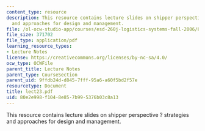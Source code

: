 ```yaml
---
content_type: resource
description: This resource contains lecture slides on shipper perspective ? strategies
  and approaches for design and management.
file: /ol-ocw-studio-app/courses/esd-260j-logistics-systems-fall-2006/80e2e998f1048e857b995376b03c8a13_lect23.pdf
file_size: 371702
file_type: application/pdf
learning_resource_types:
- Lecture Notes
license: https://creativecommons.org/licenses/by-nc-sa/4.0/
ocw_type: OCWFile
parent_title: Lecture Notes
parent_type: CourseSection
parent_uid: 9ffdb24d-d845-7fff-95a6-a60f5bd2f57e
resourcetype: Document
title: lect23.pdf
uid: 80e2e998-f104-8e85-7b99-5376b03c8a13
---
```

This resource contains lecture slides on shipper perspective ? strategies and approaches for design and management.